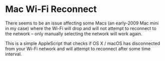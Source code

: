 # Mac Wi-Fi Reconnect

There seems to be an issue affecting some Macs (an early-2009 Mac mini in my
case) where the Wi-Fi will drop and will not attempt to reconnect to the
network – only manually selecting the network will work again.

This is a simple AppleScript that checks if OS X / macOS has disconnected from
your Wi-Fi network and will attempt to reconnect after some time interval.

